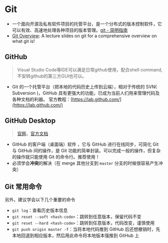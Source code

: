 # Git
- 一个面向开源及私有软件项目的托管平台，是一个分布式的版本控制软件，它可以有效、高速地处理各种项目的版本管理。[git - 简明指南](http://rogerdudler.github.io/git-guide/index.zh.html)
- [Git Overview](https://cs.brown.edu/courses/csci0060/assets/slides/slides12.pdf): A lecture slides on git for a comprehensive overview on what git is!
<!-- - [廖雪峰Git教程](https://www.liaoxuefeng.com/wiki/896043488029600) 
- [Git菜鸟教程](https://www.runoob.com/git/git-tutorial.html) -->

## GitHub
> Visual Studio Code等IDE可以满足日常github使用，配合shell command, 不安转github的第三方GUI也可以。
- Git 的一个托管平台（把本地的代码历史上传到云端），相对于传统的 SVN( Subversion )，GitHub 具有更强大的功能，已成为当前人们用来管理代码及各种文档的利器。
官方教程：[https://lab.github.com/](https://lab.github.com/) 

## GitHub Desktop
> [官网](https://desktop.github.com/)，[官方文档](https://help.github.com/en/desktop)
- GitHub 的客户端（桌面端）软件 ，它与 GitHub 进行在线同步，可简化 Git 与 GitHub 间的操作，是 Git 功能的简单封装。可以完成一般的操作，但复杂的操作就只能使用 Git 的命令行。推荐使用！
- 必须学会**冲突**的解决（在 merge 其他分支到 `master` 分支的时候很容易产生冲突）

## Git 常用命令
另外，建议学会以下几个重要的命令
- `git log`：查看历史版本信息
- `git reset --soft <hash-code>`：跳转到任意版本，保留代码不变
- `git reset --hard <hash-code>`：跳转到任意版本，代码改变，谨慎使用
- `git push origin master -f`：当将本地代码推到 GitHub 后还想撤销时，先本地回退到相应版本，然后用此命令将本地版本强推到 GitHub 上






